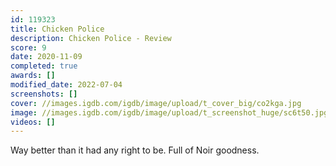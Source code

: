 ```yaml
---
id: 119323
title: Chicken Police
description: Chicken Police - Review
score: 9
date: 2020-11-09
completed: true
awards: []
modified_date: 2022-07-04
screenshots: []
cover: //images.igdb.com/igdb/image/upload/t_cover_big/co2kga.jpg
image: //images.igdb.com/igdb/image/upload/t_screenshot_huge/sc6t50.jpg
videos: []
---
```

Way better than it had any right to be. Full of Noir goodness.